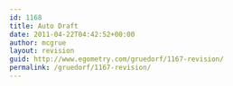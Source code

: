 ```yaml
---
id: 1168
title: Auto Draft
date: 2011-04-22T04:42:52+00:00
author: mcgrue
layout: revision
guid: http://www.egometry.com/gruedorf/1167-revision/
permalink: /gruedorf/1167-revision/
---
```


